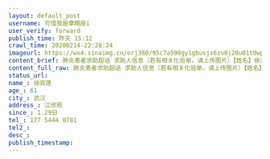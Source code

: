 ```yaml
---
layout: default_post
username: 可惜我是摩羯座i
user_verify: forward
publish_time: 昨天 15:12
crawl_time: 20200214-22:28:24
imageurl: https://wx4.sinaimg.cn/orj360/95c7a590gy1gbusjx6zv8j20u01t0wpa.jpg
content_brief: 肺炎患者求助超话 求助人信息（若有相关化验单，请上传图片）【姓名】徐双莲【年龄】61【所在城市】武汉【所在小区、社区】江欣苑【患病时间】1.29日【联系方式】177 5444 0781【其他紧急联系人】【病情描述】 
content_full_raw: 肺炎患者求助超话 求助人信息（若有相关化验单，请上传图片）【姓名】徐双莲【年龄】61【所在城市】武汉【所在小区、社区】江欣苑【患病时间】1.29日【联系方式】177 5444 0781【其他紧急联系人】【病情描述】 
status_url: 
name_: 徐双莲
age_: 61
city_: 武汉
address_: 江欣苑
since_: 1.29日
tel_: 177 5444 0781
tel2_: 
desc_: 
publish_timestamp: 
---
```

